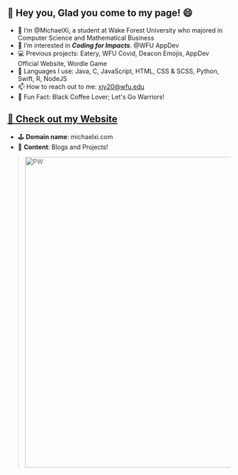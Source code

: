 ## 👋 Hey you, Glad you come to my page! 😄

- 🙆 I’m @MichaelXi, a student at Wake Forest University who majored in Computer Science and Mathematical Business
- 👀 I’m interested in ***Coding for Impacts***. @WFU AppDev 
- 💻 Previous projects: Eatery, WFU Covid, Deacon Emojis, AppDev Official Website, Wordle Game
- 🌱 Languages I use: Java, C, JavaScript, HTML, CSS & SCSS, Python, Swift, R, NodeJS
- 📫 How to reach out to me: xiy20@wfu.edu
- 🙈 Fun Fact: Black Coffee Lover; Let's Go Warriors!
<p>
  <a href="https://michaelxi.com/">
    <h2 align="left"> 🤩 Check out my Website</h2>
  </a>
</p>

- 🕹 **Domain name**: michaelxi.com
- 📝 **Content**: Blogs and Projects!
> <img alt="PW" src="https://s2.loli.net/2022/06/29/WcOD19txvJpBb7l.png" width="700" />



<!---
MichaelXi3/MichaelXi3 is a ✨ special ✨ repository because its `README.md` (this file) appears on your GitHub profile.
You can click the Preview link to take a look at your changes.
--->
